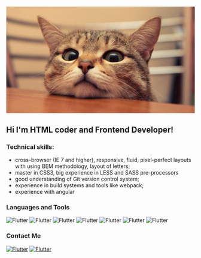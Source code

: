 ![Header](https://github.com/s1ick/s1ick/blob/main/assets/header.jpg?raw=true )

## Hi I'm HTML coder and Frontend Developer!

### **Technical skills:**
+  cross-browser (IE 7 and higher), responsive, fluid, pixel-perfect layouts with using BEM methodology, layout of letters;
+  master in CSS3, big experience in LESS and SASS pre-processors
+  good understanding of Git version control system;
+  experience in build systems and tools like webpack;
+  experience with angular

### **Languages and Tools**
![Flutter](https://img.shields.io/badge/-JavaScript-002137?style=for-the-badge&logo=JavaScript)
![Flutter](https://img.shields.io/badge/-TypeScript-002137?style=for-the-badge&logo=TypeScript)
![Flutter](https://img.shields.io/badge/-angular-002137?style=for-the-badge&logo=angular)
![Flutter](https://img.shields.io/badge/-webpack-002137?style=for-the-badge&logo=webpack)
![Flutter](https://img.shields.io/badge/-html5-002137?style=for-the-badge&logo=html5)
![Flutter](https://img.shields.io/badge/-scss-002137?style=for-the-badge&logo=Sass)
![Flutter](https://img.shields.io/badge/-less-002137?style=for-the-badge&logo=less)

### **Contact Me**
[![Flutter](https://img.shields.io/badge/-vkontakte-002137?style=for-the-badge&logo=vk)](https://vk.com/estheticmadness)
[![Flutter](https://img.shields.io/badge/-telegram-002137?style=for-the-badge&logo=telegram)](https://t.me/estheticmadness)

